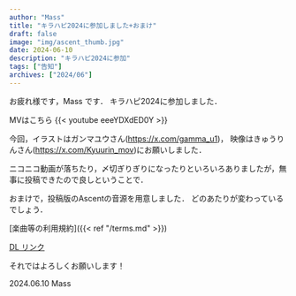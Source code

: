 ```yaml
---
author: "Mass"
title: "キラハピ2024に参加しました+おまけ"
draft: false
image: "img/ascent_thumb.jpg"
date: 2024-06-10
description: "キラハピ2024に参加"
tags: ["告知"]
archives: ["2024/06"]
---
```


お疲れ様です，Mass です．
キラハピ2024に参加しました．

MVはこちら
{{< youtube eeeYDXdED0Y >}}

今回，イラストはガンマユウさん(https://x.com/gamma_u1)，
映像はきゅうりんさん(https://x.com/Kyuurin_mov)にお願いしました．

ニコニコ動画が落ちたり，〆切ぎりぎりになったりといろいろありましたが，無事に投稿できたので良しということで．

おまけで，投稿版のAscentの音源を用意しました．
どのあたりが変わっているでしょう．

[楽曲等の利用規約]({{< ref "/terms.md" >}})

[DL リンク](https://www.dropbox.com/scl/fi/0km4ui6rlaqdv7phg5vm7/Ascent_kirahapi-ver.mp3?rlkey=g9zyfz5dkoypowphsk1tkfozq&st=wev66qym&dl=0)

それではよろしくお願いします！

2024.06.10
Mass